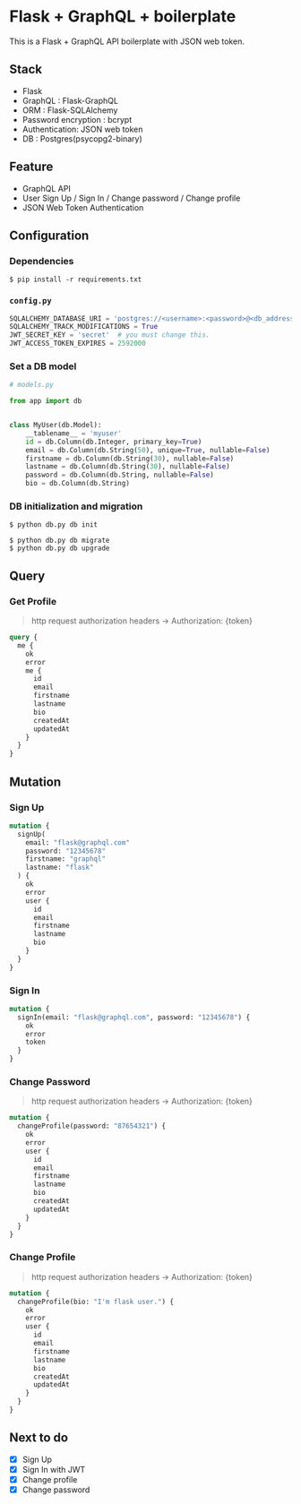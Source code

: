 # Flask + GraphQL + boilerplate

This is a Flask + GraphQL API boilerplate with JSON web token.

## Stack

- Flask
- GraphQL : Flask-GraphQL
- ORM : Flask-SQLAlchemy
- Password encryption : bcrypt
- Authentication: JSON web token
- DB : Postgres(psycopg2-binary)

## Feature

- GraphQL API
- User Sign Up / Sign In / Change password / Change profile
- JSON Web Token Authentication

## Configuration

### Dependencies

```shell
$ pip install -r requirements.txt
```

### `config.py`

```python
SQLALCHEMY_DATABASE_URI = 'postgres://<username>:<password>@<db_address = localhost>:5432/<db_name>'
SQLALCHEMY_TRACK_MODIFICATIONS = True
JWT_SECRET_KEY = 'secret'  # you must change this.
JWT_ACCESS_TOKEN_EXPIRES = 2592000
```

### Set a DB model

```python
# models.py

from app import db


class MyUser(db.Model):
    __tablename__ = 'myuser'
    id = db.Column(db.Integer, primary_key=True)
    email = db.Column(db.String(50), unique=True, nullable=False)
    firstname = db.Column(db.String(30), nullable=False)
    lastname = db.Column(db.String(30), nullable=False)
    password = db.Column(db.String, nullable=False)
    bio = db.Column(db.String)
```

### DB initialization and migration

```shell
$ python db.py db init
```

```shell
$ python db.py db migrate
$ python db.py db upgrade
```

## Query

### Get Profile

> http request authorization headers -> Authorization: {token}

```graphql
query {
  me {
    ok
    error
    me {
      id
      email
      firstname
      lastname
      bio
      createdAt
      updatedAt
    }
  }
}
```

## Mutation

### Sign Up

```graphql
mutation {
  signUp(
    email: "flask@graphql.com"
    password: "12345678"
    firstname: "graphql"
    lastname: "flask"
  ) {
    ok
    error
    user {
      id
      email
      firstname
      lastname
      bio
    }
  }
}
```

### Sign In

```graphql
mutation {
  signIn(email: "flask@graphql.com", password: "12345678") {
    ok
    error
    token
  }
}
```

### Change Password

> http request authorization headers -> Authorization: {token}

```graphql
mutation {
  changeProfile(password: "87654321") {
    ok
    error
    user {
      id
      email
      firstname
      lastname
      bio
      createdAt
      updatedAt
    }
  }
}
```

### Change Profile

> http request authorization headers -> Authorization: {token}

```graphql
mutation {
  changeProfile(bio: "I'm flask user.") {
    ok
    error
    user {
      id
      email
      firstname
      lastname
      bio
      createdAt
      updatedAt
    }
  }
}
```

## Next to do

- [x] Sign Up
- [x] Sign In with JWT
- [x] Change profile
- [x] Change password
